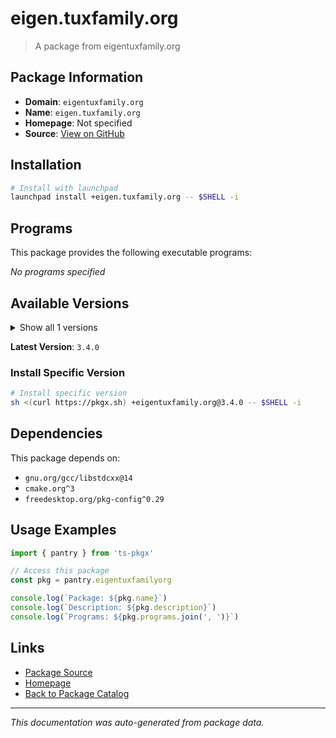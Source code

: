 # eigen.tuxfamily.org

> A package from eigentuxfamily.org

## Package Information

- **Domain**: `eigentuxfamily.org`
- **Name**: `eigen.tuxfamily.org`
- **Homepage**: Not specified
- **Source**: [View on GitHub](https://github.com/pkgxdev/pantry/tree/main/projects/eigen.tuxfamily.org/package.yml)

## Installation

```bash
# Install with launchpad
launchpad install +eigen.tuxfamily.org -- $SHELL -i
```

## Programs

This package provides the following executable programs:

*No programs specified*

## Available Versions

<details>
<summary>Show all 1 versions</summary>

- `3.4.0`

</details>

**Latest Version**: `3.4.0`

### Install Specific Version

```bash
# Install specific version
sh <(curl https://pkgx.sh) +eigentuxfamily.org@3.4.0 -- $SHELL -i
```

## Dependencies

This package depends on:

- `gnu.org/gcc/libstdcxx@14`
- `cmake.org^3`
- `freedesktop.org/pkg-config^0.29`

## Usage Examples

```typescript
import { pantry } from 'ts-pkgx'

// Access this package
const pkg = pantry.eigentuxfamilyorg

console.log(`Package: ${pkg.name}`)
console.log(`Description: ${pkg.description}`)
console.log(`Programs: ${pkg.programs.join(', ')}`)
```

## Links

- [Package Source](https://github.com/pkgxdev/pantry/tree/main/projects/eigen.tuxfamily.org/package.yml)
- [Homepage](#)
- [Back to Package Catalog](../package-catalog.md)

---

*This documentation was auto-generated from package data.*
